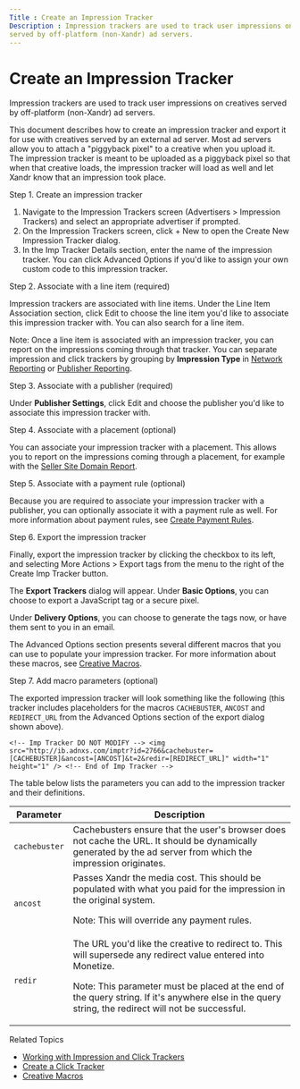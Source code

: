 ```yaml
---
Title : Create an Impression Tracker
Description : Impression trackers are used to track user impressions on creatives
served by off-platform (non-Xandr) ad servers.
---
```



# Create an Impression Tracker



Impression trackers are used to track user impressions on creatives
served by off-platform (non-Xandr) ad servers.

This document describes how to create an impression tracker and export
it for use with creatives served by an external ad server. Most ad
servers allow you to attach a "piggyback pixel" to a creative when you
upload it. The impression tracker is meant to be uploaded as a piggyback
pixel so that when that creative loads, the impression tracker will load
as well and let Xandr know that an impression
took place.

Step 1. Create an impression tracker

1.  Navigate to the Impression
    Trackers screen
    (Advertisers
    \>  Impression Trackers)
    and select an appropriate advertiser if prompted.
2.  On the Impression Trackers
    screen, click + New to open the
    Create New Impression Tracker
    dialog.
3.  In the Imp Tracker Details
    section, enter the name of the impression tracker. You can click
    Advanced Options if you'd like to
    assign your own custom code to this impression tracker.

Step 2. Associate with a line item (required)

Impression trackers are associated with line items. Under the
Line Item Association section, click
Edit to choose the line item you'd
like to associate this impression tracker with. You can also search for
a line item.



Note: Once a line item is associated
with an impression tracker, you can report on the impressions coming
through that tracker. You can separate impression and click trackers by
grouping by **Impression Type** in
<a href="network-reporting.html" class="xref">Network Reporting</a>
or
<a href="publisher-reporting.html" class="xref">Publisher Reporting</a>.



Step 3. Associate with a publisher (required)

Under **Publisher Settings**, click
Edit and choose the publisher you'd
like to associate this impression tracker with.

Step 4. Associate with a placement (optional)

You can associate your impression tracker with a placement. This allows
you to report on the impressions coming through a
placement, for example with the
<a href="seller-site-domain-report.html" class="xref">Seller Site Domain
Report</a>.

Step 5. Associate with a payment rule (optional)

Because you are required to associate your impression tracker with a
publisher, you can optionally associate it with a payment rule as well.
For more information about payment rules, see
<a href="create-payment-rules.html" class="xref">Create Payment
Rules</a>.

Step 6. Export the impression tracker

Finally, export the impression tracker by clicking the checkbox to its
left, and selecting
More Actions
 \>  Export tags from
the menu to the right of the Create Imp
Tracker button.

The **Export Trackers** dialog will appear. Under **Basic Options**, you
can choose to export a JavaScript tag or a secure pixel.

Under **Delivery Options**, you can choose to generate the tags now, or
have them sent to you in an email.

The Advanced Options section presents
several different macros that you can use to populate your impression
tracker. For more information about these macros, see
<a href="creative-macros.html" class="xref"
title="You can insert creative macros into your creative third-party tags, impression trackers, landing page URLs, and third-party pixels for reporting and optimization purposes.">Creative
Macros</a>.

Step 7. Add macro parameters (optional)

The exported impression tracker will look something like the following
(this tracker includes placeholders for the macros `CACHEBUSTER`,
`ANCOST` and `REDIRECT_URL` from the Advanced
Options section of the export dialog shown above).

``` pre
<!-- Imp Tracker DO NOT MODIFY --> <img src="http://ib.adnxs.com/imptr?id=2766&cachebuster=[CACHEBUSTER]&ancost=[ANCOST]&t=2&redir=[REDIRECT_URL]" width="1" height="1" /> <!-- End of Imp Tracker --> 
```

The table below lists the parameters you can add to the impression
tracker and their definitions.

<table class="table">
<thead class="thead">
<tr class="header row">
<th id="ID-00005acd__entry__1" class="entry">Parameter</th>
<th id="ID-00005acd__entry__2" class="entry">Description</th>
</tr>
</thead>
<tbody class="tbody">
<tr class="odd row">
<td class="entry" headers="ID-00005acd__entry__1"><pre
class="pre codeblock"><code>cachebuster</code></pre></td>
<td class="entry" headers="ID-00005acd__entry__2">Cachebusters ensure
that the user's browser does not cache the URL. It should be dynamically
generated by the ad server from which the impression originates.</td>
</tr>
<tr class="even row">
<td class="entry" headers="ID-00005acd__entry__1"><pre
class="pre codeblock"><code>ancost</code></pre></td>
<td class="entry" headers="ID-00005acd__entry__2">Passes <span
class="ph">Xandr the media cost. This should be populated with
what you paid for the impression in the original system.

Note: This will override any payment
rules.
</td>
</tr>
<tr class="odd row">
<td class="entry" headers="ID-00005acd__entry__1"><pre
class="pre codeblock"><code>redir</code></pre></td>
<td class="entry" headers="ID-00005acd__entry__2">The URL you'd like the
creative to redirect to. This will supersede any redirect value entered
into Monetize.

Note: This parameter must be placed at
the end of the query string. If it's anywhere else in the query string,
the redirect will not be successful.
</td>
</tr>
</tbody>
</table>

Related Topics

- <a href="working-with-impression-and-click-trackers.html"
  class="xref">Working with Impression and Click Trackers</a>
- <a href="create-a-click-tracker.html" class="xref">Create a Click
  Tracker</a>
- <a href="creative-macros.html" class="xref"
  title="You can insert creative macros into your creative third-party tags, impression trackers, landing page URLs, and third-party pixels for reporting and optimization purposes.">Creative
  Macros</a>




